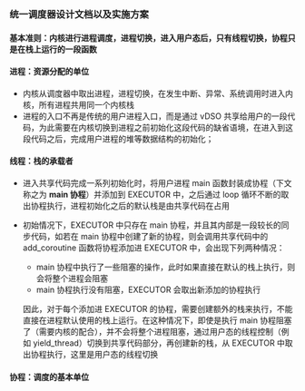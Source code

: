 ### 统一调度器设计文档以及实施方案

#### 基本准则：内核进行进程调度，进程切换，进入用户态后，只有线程切换，协程只是在栈上运行的一段函数

#### 进程：资源分配的单位

- 内核从调度器中取出进程，进程切换，在发生中断、异常、系统调用时进入内核，所有进程共用同一个内核栈
- 进程的入口不再是传统的用户进程入口，而是通过 vDSO 共享给用户的一段代码，为此需要在内核切换到进程之前初始化这段代码的缺省语境，在进入到这段代码之后，完成用户进程的堆等数据结构的初始化；

#### 线程：栈的承载者

- 进入共享代码完成一系列初始化时，将用户进程 main 函数封装成协程（下文称之为 **main 协程**）并添加到 EXECUTOR 中，之后通过 loop 循环不断的取出协程执行，进程初始化之后的默认栈是由共享代码在占用

- 初始情况下，EXECUTOR 中只存在 main 协程，并且其内部是一段较长的同步代码，如若在 main 协程中创建了新的协程，则会调用共享代码中的 add_coroutine 函数将协程添加进 EXECUTOR 中，会出现下列两种情况：

  - main 协程中执行了一些阻塞的操作，此时如果直接在默认的栈上执行，则会将整个进程会阻塞
  - main 协程执行没有阻塞，EXECUTOR 会取出新添加的协程执行

  因此，对于每个添加进 EXECUTOR 的协程，需要创建额外的栈来执行，不能直接在进程默认使用的栈上运行。在这种情况下，即使是执行 main 协程阻塞了（需要内核的配合），并不会将整个进程阻塞，通过用户态的线程控制（例如 yield_thread）切换到共享代码部分，再创建新的栈，从 EXECUTOR 中取出协程执行，这里是用户态的线程切换

#### 协程：调度的基本单位

